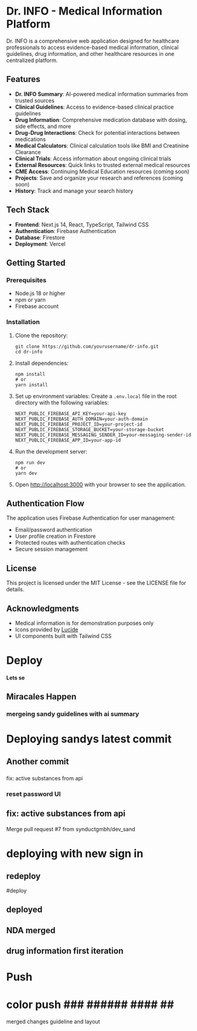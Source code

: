 # Dr. INFO - Medical Information Platform

Dr. INFO is a comprehensive web application designed for healthcare professionals to access evidence-based medical information, clinical guidelines, drug information, and other healthcare resources in one centralized platform.

## Features

- **Dr. INFO Summary**: AI-powered medical information summaries from trusted sources
- **Clinical Guidelines**: Access to evidence-based clinical practice guidelines 
- **Drug Information**: Comprehensive medication database with dosing, side effects, and more
- **Drug-Drug Interactions**: Check for potential interactions between medications
- **Medical Calculators**: Clinical calculation tools like BMI and Creatinine Clearance
- **Clinical Trials**: Access information about ongoing clinical trials
- **External Resources**: Quick links to trusted external medical resources
- **CME Access**: Continuing Medical Education resources (coming soon)
- **Projects**: Save and organize your research and references (coming soon)
- **History**: Track and manage your search history

## Tech Stack

- **Frontend**: Next.js 14, React, TypeScript, Tailwind CSS
- **Authentication**: Firebase Authentication
- **Database**: Firestore
- **Deployment**: Vercel

## Getting Started

### Prerequisites

- Node.js 18 or higher
- npm or yarn
- Firebase account

### Installation

1. Clone the repository:
   ```
   git clone https://github.com/yourusername/dr-info.git
   cd dr-info
   ```

2. Install dependencies:
   ```
   npm install
   # or
   yarn install
   ```

3. Set up environment variables:
   Create a `.env.local` file in the root directory with the following variables:
   ```
   NEXT_PUBLIC_FIREBASE_API_KEY=your-api-key
   NEXT_PUBLIC_FIREBASE_AUTH_DOMAIN=your-auth-domain
   NEXT_PUBLIC_FIREBASE_PROJECT_ID=your-project-id
   NEXT_PUBLIC_FIREBASE_STORAGE_BUCKET=your-storage-bucket
   NEXT_PUBLIC_FIREBASE_MESSAGING_SENDER_ID=your-messaging-sender-id
   NEXT_PUBLIC_FIREBASE_APP_ID=your-app-id
   ```

4. Run the development server:
   ```
   npm run dev
   # or
   yarn dev
   ```

5. Open [http://localhost:3000](http://localhost:3000) with your browser to see the application.

## Authentication Flow

The application uses Firebase Authentication for user management:
- Email/password authentication
- User profile creation in Firestore
- Protected routes with authentication checks
- Secure session management

## License

This project is licensed under the MIT License - see the LICENSE file for details.

## Acknowledgments

- Medical information is for demonstration purposes only
- Icons provided by [Lucide](https://lucide.dev/)
- UI components built with Tailwind CSS 


# Deploy
#### Lets se

## Miracales Happen

### mergeing sandy guidelines with ai summary
# Deploying sandys latest commit 
## Another commit

##### 
fix: active substances from api
### reset password UI

## fix: active substances from api

#### 
Merge pull request #7 from synductgmbh/dev_sand
# deploying with new sign in
## redeploy
#deploy

## deployed
## NDA merged

## drug information first iteration

# Push
# color push ### ###### #### ## ###

merged changes guideline and layout
